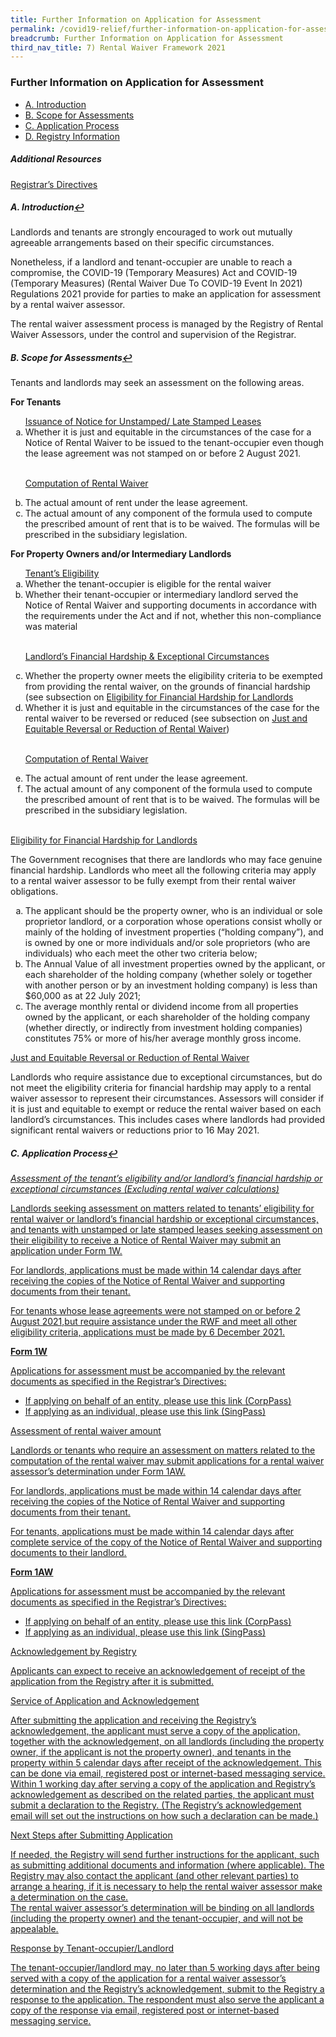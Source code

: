 ```yaml
---
title: Further Information on Application for Assessment
permalink: /covid19-relief/further-information-on-application-for-assessment
breadcrumb: Further Information on Application for Assessment
third_nav_title: 7) Rental Waiver Framework 2021
---
```

### Further Information on Application for Assessment ###

 - <a href="#intro" id="refa">A. Introduction</a>
 - <a href="#scope" id="refb">B. Scope for Assessments</a>
 - <a href="#process" id="refc">C. Application Process</a>
 - <a href="#info" id="refd">D. Registry Information</a>

##### Additional Resources ##### 
[Registrar’s Directives](/files/rentalwaiverframework/RWF2021_Registrar_Directives.pdf)

##### <a name="intro">A. Introduction</a><a href="#refa" title="Return to top">↩</a> #####

Landlords and tenants are strongly encouraged to work out mutually agreeable arrangements based on their specific circumstances. 

Nonetheless, if a landlord and tenant-occupier are unable to reach a compromise, the COVID-19 (Temporary Measures) Act and COVID-19 (Temporary Measures) (Rental Waiver Due To COVID-19 Event In 2021) Regulations 2021 provide for parties to  make an application for assessment by a rental waiver assessor. 

The rental waiver assessment process is managed by the Registry of Rental Waiver Assessors, under the control and supervision of the Registrar. 

##### <a name="scope">B. Scope for Assessments</a><a href="#refb" title="Return to top">↩</a> #####

Tenants and landlords may seek an assessment on the following areas. 

<b>For Tenants</b>

<ol style="list-style-type: lower-alpha">
<u>Issuance of Notice for Unstamped/ Late Stamped Leases</u>

<li>Whether it is just and equitable in the circumstances of the case for a Notice of Rental Waiver to be issued to the tenant-occupier even though the lease agreement was not stamped on or before 2 August 2021.</li>

<br><u>Computation of Rental Waiver</u>

<li>The actual amount of rent under the lease agreement. </li>

<li>The actual amount of any component of the formula used to compute the prescribed amount of rent that is to be waived. The formulas will be prescribed in the subsidiary legislation.</li>
</ol>

<b>For Property Owners and/or Intermediary Landlords</b>

<ol style="list-style-type: lower-alpha">
<u>Tenant’s Eligibility</u><br>
 
<li>Whether the tenant-occupier is eligible for the rental waiver</li>

<li>Whether their tenant-occupier or intermediary landlord served the Notice of Rental Waiver and supporting documents in accordance with the requirements under the Act and if not, whether this non-compliance was material</li>

<br><u>Landlord’s Financial Hardship & Exceptional Circumstances</u><br>

<li>Whether the property owner meets the eligibility criteria to be exempted from providing the rental waiver, on the grounds of financial hardship (see subsection on <a href="/covid19-relief/further-information-on-application-for-assessment#landlords">Eligibility for Financial Hardship for Landlords</a> </li>

<li>Whether it is just and equitable in the circumstances of the case for the rental waiver to be reversed or reduced (see subsection on <a href="/covid19-relief/further-information-on-application-for-assessment#just">Just and Equitable Reversal or Reduction of Rental Waiver</a>)</li>

<br><u>Computation of Rental Waiver</u><br>

<li>The actual amount of rent under the lease agreement. </li>

<li>The actual amount of any component of the formula used to compute the prescribed amount of rent that is to be waived. The formulas will be prescribed in the subsidiary legislation. </li>
</ol>

<br><u><a name="landlords">Eligibility for Financial Hardship for Landlords</a></u>

The Government recognises that there are landlords who may face genuine financial hardship. Landlords who meet all the following criteria may apply to a rental waiver assessor to be fully exempt from their rental waiver obligations.

<ol style="list-style-type: lower-alpha">
<li>The applicant should be the property owner, who is an individual or sole proprietor landlord, or a corporation whose operations consist wholly or mainly of the holding of investment properties (“holding company”), and is owned by one or more individuals and/or sole proprietors (who are individuals) who each meet the other two criteria below;</li>

<li>The Annual Value of all investment properties owned by the applicant, or each shareholder of the holding company (whether solely or together with another person or by an investment holding company) is less than $60,000 as at 22 July 2021;</li>

<li>The average monthly rental or dividend income from all properties owned by the applicant, or each shareholder of the holding company (whether directly, or indirectly from investment holding companies) constitutes 75% or more of his/her average monthly gross income.</li>
</ol>
 
<u><a name="just">Just and Equitable Reversal or Reduction of Rental Waiver</a></u> 

Landlords who require assistance due to exceptional circumstances, but do not meet the eligibility criteria for financial hardship may apply to a rental waiver assessor to represent their circumstances. Assessors will consider if it is just and equitable to exempt or reduce the rental waiver based on each landlord’s circumstances. This includes cases where landlords had provided significant rental waivers or reductions prior to 16 May 2021.


##### <a name="process">C. Application Process</a><a href="#refc" title="Return to top">↩</a> #####

<u><i>Assessment of the tenant’s eligibility and/or landlord’s financial hardship or exceptional circumstances (Excluding rental waiver calculations)</i><u>

Landlords seeking assessment on matters related to tenants’ eligibility for rental waiver or landlord’s financial hardship or exceptional circumstances, and tenants with unstamped or late stamped leases seeking assessment on their eligibility to receive a Notice of Rental Waiver  may submit an application under Form 1W.

For landlords, applications must be made within 14 calendar days after receiving the copies of the Notice of Rental Waiver and supporting documents from their tenant.

For tenants whose lease agreements were not stamped on or before 2 August 2021,but require assistance under the RWF and meet all other eligibility criteria, applications must be made by 6 December 2021.

<b> Form 1W</b>

Applications for assessment must be accompanied by the relevant documents as specified in the [Registrar’s Directives](/files/rentalwaiverframework/RWF2021_Registrar_Directives.pdf): 

* If applying on behalf of an entity, please use this link (<a href="https://go.gov.sg/rentalwaiver-application-corppass">CorpPass</a>)
* If applying as an individual, please use this link (<a href="https://go.gov.sg/rentalwaiver-application">SingPass</a>) 

 
<u>Assessment of rental waiver amount</u>

Landlords or tenants who require an assessment on matters related to the computation of the rental waiver may submit applications for a rental waiver assessor’s determination under Form 1AW.

For landlords, applications must be made within 14 calendar days after receiving the copies of the Notice of Rental Waiver and supporting documents from their tenant.

For tenants, applications must be made within 14 calendar days after complete service of the copy of the Notice of Rental Waiver and supporting documents to their landlord. 

<b>Form 1AW</b>
 
Applications for assessment must be accompanied by the relevant documents as specified in the [Registrar’s Directives](/files/rentalwaiverframework/RWF2021_Registrar_Directives.pdf):  

* If applying on behalf of an entity, please use this link (<a href="https://go.gov.sg/rentalwaiver-application-calculations-corppass">CorpPass</a>)
* If applying as an individual, please use this link (<a href="https://go.gov.sg/rentalwaiver-application-calculations">SingPass</a>) 
 

<u>Acknowledgement by Registry</u>

Applicants can expect to receive an acknowledgement of receipt of the application from the Registry after it is submitted.

<u>Service of Application and Acknowledgement</u>

After submitting the application and receiving the Registry’s acknowledgement, the applicant must serve a copy of the application, together with the acknowledgement, on all landlords (including the property owner, if the applicant is not the property owner), and tenants in the property within 5 calendar days after receipt of the acknowledgement. This can be done via email, registered post or internet-based messaging service. Within 1 working day after serving a copy of the application and Registry’s acknowledgement as described on the related parties, the applicant must submit a declaration to the Registry. (The Registry’s acknowledgement email will set out the instructions on how such a declaration can be made.)

<u>Next Steps after Submitting Application</u>

If needed, the Registry will send further instructions for the applicant, such as submitting additional documents and information (where applicable). The Registry may also contact the applicant (and other relevant parties) to arrange a hearing, if it is necessary to help the rental waiver assessor make a determination on the case.  
The rental waiver assessor’s determination will be binding on all landlords (including the property owner) and the tenant-occupier, and will not be appealable. 

<u>Response by Tenant-occupier/Landlord</u>

The tenant-occupier/landlord may, no later than 5 working days after being served with a copy of the application for a rental waiver assessor’s determination and the Registry’s acknowledgement, submit to the Registry a response to the application. The respondent must also serve the applicant a copy of the response via email, registered post or internet-based messaging service.

